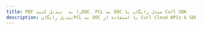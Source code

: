 ---title: PDF را به  تبدیل کنیدDOC، PCL به DOC مبدل رایگان یا Curl SDKdescription: تبدیل رایگانPCL به DOC با استفاده از Curl Cloud APIs & SDK همچنین اسناد PDF را در Cloud ایجاد، ویرایش و رندر کنید.---